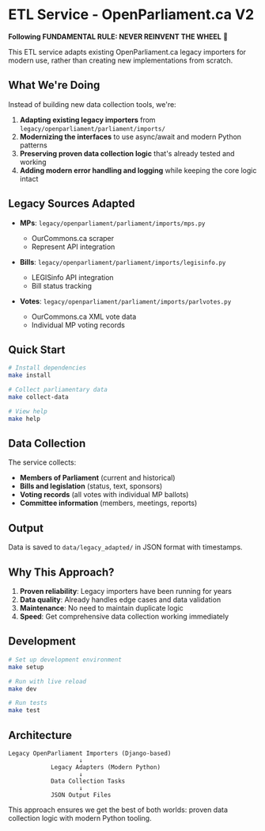 # ETL Service - OpenParliament.ca V2

**Following FUNDAMENTAL RULE: NEVER REINVENT THE WHEEL** 🚨

This ETL service adapts existing OpenParliament.ca legacy importers for modern use, rather than creating new implementations from scratch.

## What We're Doing

Instead of building new data collection tools, we're:

1. **Adapting existing legacy importers** from `legacy/openparliament/parliament/imports/`
2. **Modernizing the interfaces** to use async/await and modern Python patterns
3. **Preserving proven data collection logic** that's already tested and working
4. **Adding modern error handling and logging** while keeping the core logic intact

## Legacy Sources Adapted

- **MPs**: `legacy/openparliament/parliament/imports/mps.py`
  - OurCommons.ca scraper
  - Represent API integration
  
- **Bills**: `legacy/openparliament/parliament/imports/legisinfo.py`
  - LEGISinfo API integration
  - Bill status tracking
  
- **Votes**: `legacy/openparliament/parliament/imports/parlvotes.py`
  - OurCommons.ca XML vote data
  - Individual MP voting records

## Quick Start

```bash
# Install dependencies
make install

# Collect parliamentary data
make collect-data

# View help
make help
```

## Data Collection

The service collects:

- **Members of Parliament** (current and historical)
- **Bills and legislation** (status, text, sponsors)
- **Voting records** (all votes with individual MP ballots)
- **Committee information** (members, meetings, reports)

## Output

Data is saved to `data/legacy_adapted/` in JSON format with timestamps.

## Why This Approach?

1. **Proven reliability**: Legacy importers have been running for years
2. **Data quality**: Already handles edge cases and data validation
3. **Maintenance**: No need to maintain duplicate logic
4. **Speed**: Get comprehensive data collection working immediately

## Development

```bash
# Set up development environment
make setup

# Run with live reload
make dev

# Run tests
make test
```

## Architecture

```
Legacy OpenParliament Importers (Django-based)
                    ↓
            Legacy Adapters (Modern Python)
                    ↓
            Data Collection Tasks
                    ↓
            JSON Output Files
```

This approach ensures we get the best of both worlds: proven data collection logic with modern Python tooling.
